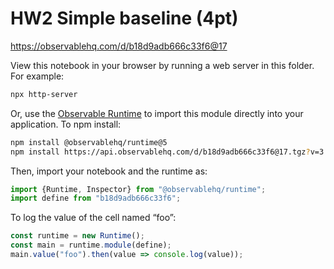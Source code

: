 # HW2 Simple baseline (4pt)

https://observablehq.com/d/b18d9adb666c33f6@17

View this notebook in your browser by running a web server in this folder. For
example:

~~~sh
npx http-server
~~~

Or, use the [Observable Runtime](https://github.com/observablehq/runtime) to
import this module directly into your application. To npm install:

~~~sh
npm install @observablehq/runtime@5
npm install https://api.observablehq.com/d/b18d9adb666c33f6@17.tgz?v=3
~~~

Then, import your notebook and the runtime as:

~~~js
import {Runtime, Inspector} from "@observablehq/runtime";
import define from "b18d9adb666c33f6";
~~~

To log the value of the cell named “foo”:

~~~js
const runtime = new Runtime();
const main = runtime.module(define);
main.value("foo").then(value => console.log(value));
~~~
